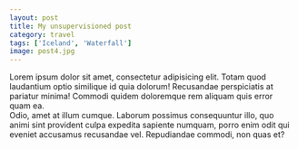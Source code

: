 ```yaml
---
layout: post
title: My unsupervisioned post
category: travel
tags: ['Iceland', 'Waterfall']
image: post4.jpg
---
```


<div>Lorem ipsum dolor sit amet, consectetur adipisicing elit. Totam quod laudantium optio similique id quia dolorum! Recusandae perspiciatis at pariatur minima! Commodi quidem doloremque rem aliquam quis error quam ea.</div>
<div>Odio, amet at illum cumque. Laborum possimus consequuntur illo, quo animi sint provident culpa expedita sapiente numquam, porro enim odit qui eveniet accusamus recusandae vel. Repudiandae commodi, non quas et?</div>